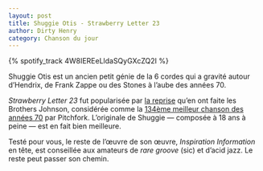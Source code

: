 ```yaml
---
layout: post
title: Shuggie Otis - Strawberry Letter 23
author: Dirty Henry
category: Chanson du jour
---
```


{% spotify_track 4W8IEREeLldaSQyGXcZQ2I %}

Shuggie Otis est un ancien petit génie de la 6 cordes qui a gravité autour
d’Hendrix, de Frank Zappe ou des Stones à l’aube des années 70.

_Strawberry Letter 23_ fut popularisée par [la reprise][2] qu’en ont faite les
Brothers Johnson, considérée comme la [134ème meilleur chanson des années 70][1]
par Pitchfork. L’originale de Shuggie — composée à 18 ans à peine — est en fait
bien meilleure.

Testé pour vous, le reste de l’œuvre de son œuvre, _Inspiration Information_ en
tête, est conseillée aux amateurs de _rare groove_ (sic) et d’acid jazz. Le
reste peut passer son chemin.

[1]:
  https://pitchfork.com/features/lists-and-guides/9935-the-200-best-songs-of-the-1970s/?page=4
[2]: https://youtu.be/rquygdjf0d8
